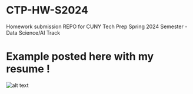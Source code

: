# CTP-HW-S2024
Homework submission REPO for CUNY Tech Prep Spring 2024 Semester - Data Science/AI Track

# Example posted here with my resume !
![alt text](https://i.gyazo.com/39172a86ea14fa50dec33d103f36da50.png)
